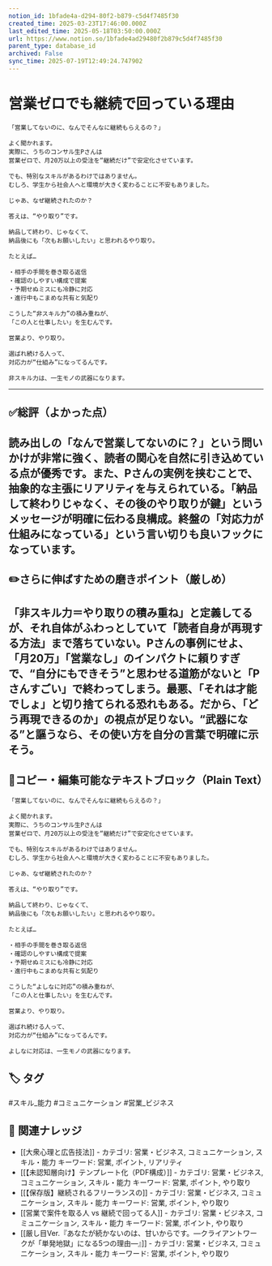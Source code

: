 ```yaml
---
notion_id: 1bfade4a-d294-80f2-b879-c5d4f7485f30
created_time: 2025-03-23T17:46:00.000Z
last_edited_time: 2025-05-18T03:50:00.000Z
url: https://www.notion.so/1bfade4ad29480f2b879c5d4f7485f30
parent_type: database_id
archived: False
sync_time: 2025-07-19T12:49:24.747902
---
```


# 営業ゼロでも継続で回っている理由

```plain text
「営業してないのに、なんでそんなに継続もらえるの？」

よく聞かれます。
実際に、うちのコンサル生Pさんは
営業ゼロで、月20万以上の受注を“継続だけ”で安定化させています。

でも、特別なスキルがあるわけではありません。
むしろ、学生から社会人へと環境が大きく変わることに不安もありました。

じゃあ、なぜ継続されたのか？

答えは、“やり取り”です。

納品して終わり、じゃなくて、
納品後にも「次もお願いしたい」と思われるやり取り。

たとえば…

・相手の手間を巻き取る返信
・確認のしやすい構成で提案
・予期せぬミスにも冷静に対応
・進行中もこまめな共有と気配り

こうした“非スキル力”の積み重ねが、
「この人と仕事したい」を生むんです。

営業より、やり取り。

選ばれ続ける人って、
対応力が“仕組み”になってるんです。

非スキル力は、一生モノの武器になります。
```
---
## ✅総評（よかった点）
読み出しの「なんで営業してないのに？」という問いかけが非常に強く、読者の関心を自然に引き込めている点が優秀です。また、Pさんの実例を挟むことで、抽象的な主張にリアリティを与えられている。「納品して終わりじゃなく、その後のやり取りが鍵」というメッセージが明確に伝わる良構成。終盤の「対応力が仕組みになっている」という言い切りも良いフックになっています。
---
## ✏️さらに伸ばすための磨きポイント（厳しめ）
「非スキル力＝やり取りの積み重ね」と定義してるが、それ自体がふわっとしていて「読者自身が再現する方法」まで落ちていない。Pさんの事例にせよ、「月20万」「営業なし」のインパクトに頼りすぎで、“自分にもできそう”と思わせる道筋がないと「Pさんすごい」で終わってしまう。最悪、「それは才能でしょ」と切り捨てられる恐れもある。だから、「どう再現できるのか」の視点が足りない。“武器になる”と謳うなら、その使い方を自分の言葉で明確に示そう。
---
## 📄コピー・編集可能なテキストブロック（Plain Text）
```plain text
「営業してないのに、なんでそんなに継続もらえるの？」

よく聞かれます。
実際に、うちのコンサル生Pさんは
営業ゼロで、月20万以上の受注を“継続だけ”で安定化させています。

でも、特別なスキルがあるわけではありません。
むしろ、学生から社会人へと環境が大きく変わることに不安もありました。

じゃあ、なぜ継続されたのか？

答えは、“やり取り”です。

納品して終わり、じゃなくて、
納品後にも「次もお願いしたい」と思われるやり取り。

たとえば…

・相手の手間を巻き取る返信
・確認のしやすい構成で提案
・予期せぬミスにも冷静に対応
・進行中もこまめな共有と気配り

こうした“よしなに対応”の積み重ねが、
「この人と仕事したい」を生むんです。

営業より、やり取り。

選ばれ続ける人って、
対応力が“仕組み”になってるんです。

よしなに対応は、一生モノの武器になります。

```

## 🏷️ タグ
#スキル_能力 #コミュニケーション #営業_ビジネス

## 🔗 関連ナレッジ
- [[大衆心理と広告技法]] - カテゴリ: 営業・ビジネス, コミュニケーション, スキル・能力 キーワード: 営業, ポイント, リアリティ
- [[【未認知層向け】テンプレート化（PDF構成）]] - カテゴリ: 営業・ビジネス, コミュニケーション, スキル・能力 キーワード: 営業, ポイント, やり取り
- [[【保存版】継続されるフリーランスの]] - カテゴリ: 営業・ビジネス, コミュニケーション, スキル・能力 キーワード: 営業, ポイント, やり取り
- [[営業で案件を取る人 vs 継続で回ってる人]] - カテゴリ: 営業・ビジネス, コミュニケーション, スキル・能力 キーワード: 営業, ポイント, やり取り
- [[厳し目Ver.『あなたが続かないのは、甘いからです。—クライアントワークが「単発地獄」になる5つの理由—』]] - カテゴリ: 営業・ビジネス, コミュニケーション, スキル・能力 キーワード: 営業, ポイント, やり取り
